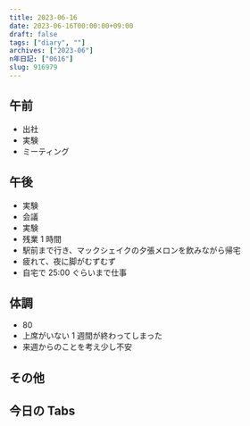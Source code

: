 ```yaml
---
title: 2023-06-16
date: 2023-06-16T00:00:00+09:00
draft: false
tags: ["diary", ""]
archives: ["2023-06"]
n年日記: ["0616"]
slug: 916979
---
```


## 午前

- 出社
- 実験
- ミーティング

## 午後

- 実験
- 会議
- 実験
- 残業 1 時間
- 駅前まで行き、マックシェイクの夕張メロンを飲みながら帰宅
- 疲れて、夜に脚がむずむず
- 自宅で 25:00 ぐらいまで仕事

## 体調

- 80
- 上席がいない 1 週間が終わってしまった
- 来週からのことを考え少し不安

## その他

## 今日の Tabs
